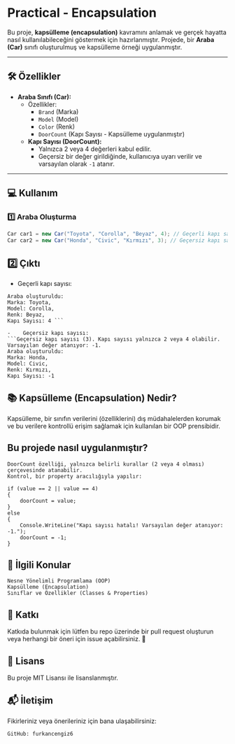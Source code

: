 # Practical - Encapsulation

Bu proje, **kapsülleme (encapsulation)** kavramını anlamak ve gerçek hayatta nasıl kullanılabileceğini göstermek için hazırlanmıştır. Projede, bir **Araba (Car)** sınıfı oluşturulmuş ve kapsülleme örneği uygulanmıştır.

---

## 🛠️ Özellikler

- **Araba Sınıfı (Car):**
  - Özellikler:
    - `Brand` (Marka)
    - `Model` (Model)
    - `Color` (Renk)
    - `DoorCount` (Kapı Sayısı - Kapsülleme uygulanmıştır)
  - **Kapı Sayısı (DoorCount):**
    - Yalnızca 2 veya 4 değerleri kabul edilir.
    - Geçersiz bir değer girildiğinde, kullanıcıya uyarı verilir ve varsayılan olarak `-1` atanır.

---

## 💻 Kullanım

### 1️⃣ **Araba Oluşturma**
```csharp
Car car1 = new Car("Toyota", "Corolla", "Beyaz", 4); // Geçerli kapı sayısı
Car car2 = new Car("Honda", "Civic", "Kırmızı", 3); // Geçersiz kapı sayısı
```
## 2️⃣ Çıktı

-    Geçerli kapı sayısı:

```
Araba oluşturuldu:
Marka: Toyota, 
Model: Corolla, 
Renk: Beyaz, 
Kapı Sayısı: 4 ```

-    Geçersiz kapı sayısı:
```Geçersiz kapı sayısı (3). Kapı sayısı yalnızca 2 veya 4 olabilir. Varsayılan değer atanıyor: -1.
Araba oluşturuldu:
Marka: Honda, 
Model: Civic, 
Renk: Kırmızı, 
Kapı Sayısı: -1
```
## 📚 Kapsülleme (Encapsulation) Nedir?

Kapsülleme, bir sınıfın verilerini (özelliklerini) dış müdahalelerden korumak ve bu verilere kontrollü erişim sağlamak için kullanılan bir OOP prensibidir.
## Bu projede nasıl uygulanmıştır?

    DoorCount özelliği, yalnızca belirli kurallar (2 veya 4 olması) çerçevesinde atanabilir.
    Kontrol, bir property aracılığıyla yapılır:


    
```
if (value == 2 || value == 4)
{
    doorCount = value;
}
else
{
    Console.WriteLine("Kapı sayısı hatalı! Varsayılan değer atanıyor: -1.");
    doorCount = -1;
}
```

## 🔗 İlgili Konular

    Nesne Yönelimli Programlama (OOP)
    Kapsülleme (Encapsulation)
    Sınıflar ve Özellikler (Classes & Properties)

## 🤝 Katkı

Katkıda bulunmak için lütfen bu repo üzerinde bir pull request oluşturun veya herhangi bir öneri için issue açabilirsiniz. 🎉
## 📜 Lisans

Bu proje MIT Lisansı ile lisanslanmıştır.
## 📬 İletişim

Fikirleriniz veya önerileriniz için bana ulaşabilirsiniz:

    GitHub: furkancengiz6
